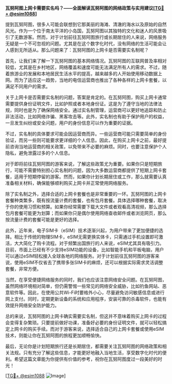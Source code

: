 **瓦努阿图上网卡需要实名吗？——全面解读瓦努阿图的网络政策与实用建议[[TG💪+ @esim1088](https://t.me/s/esim1088)]**

提到瓦努阿图，很多人可能会联想到它那美丽的海滩、清澈的海水以及原始的自然风光。作为一个位于南太平洋的小岛国，瓦努阿图以其独特的文化和迷人的风景吸引了无数游客。然而，对于计划前往瓦努阿图旅行或长期居住的人来说，网络服务无疑是一个不可忽视的问题。尤其是在这个数字化时代，没有网络的生活可能会让人感到无所适从。那么问题来了：瓦努阿图的上网卡是否需要实名制呢？

首先，让我们来了解一下瓦努阿图的基本网络情况。瓦努阿图的互联网普及率相对较低，尤其是在乡村地区，网络覆盖和速度可能无法满足所有人的需求。不过，随着旅游业的发展和本地居民生活水平的提高，越来越多的人开始使用移动数据上网。而为了适应这一趋势，当地的电信运营商也推出了各种各样的上网卡套餐，以满足不同用户的需求。

关于上网卡是否需要实名制的问题，答案是肯定的。在瓦努阿图，购买上网卡通常需要提供身份证明文件，比如护照或者本地身份证。这是为了遵守当地的法律法规，同时也是为了确保网络安全。通过实名制管理，运营商可以更好地追踪和防止非法活动，比如网络诈骗、黑客攻击等。此外，实名制也有助于保护用户的权益，一旦发生纠纷或安全问题，用户的身份信息可以作为重要的证据。

不过，实名制的具体要求可能会因运营商而异。一些运营商可能只需要简单的身份验证，而另一些则可能要求更详细的个人信息。因此，在购买上网卡之前，最好提前咨询当地运营商的相关政策，以免带来不必要的麻烦。同时，也要注意保护个人隐私，避免泄露过多的个人信息。

对于即将前往瓦努阿图的游客来说，了解这些政策尤为重要。如果你只是短期旅行，可能不需要特别担心实名制的问题，因为大多数运营商都提供了短期上网卡套餐，适用于短期停留的游客。然而，如果你计划长期居住或工作，那么就需要认真准备相关材料，确保能够顺利购买上网卡并正常使用网络服务。

除了实名制之外，选择合适的上网卡套餐也是非常重要的一环。瓦努阿图的上网卡套餐种类繁多，既有按流量计费的套餐，也有包月套餐。具体选择哪种套餐，取决于你的使用习惯和预算。如果你经常需要下载大文件或者观看高清视频，那么选择包月套餐可能更为划算；而如果你只是偶尔使用网络查收邮件或者浏览网页，那么按流量计费的套餐可能是更好的选择。

此外，近年来，电子SIM卡（eSIM）技术逐渐兴起，为用户带来了更加便捷的选择。相比于传统的物理SIM卡，eSIM无需更换实体卡，只需通过手机设置即可激活，大大简化了购卡流程。对于频繁出国旅行的人来说，eSIM尤其具有吸引力。目前，市面上已经有不少支持eSIM功能的设备，比如智能手机和平板电脑，用户可以通过eSIM轻松接入全球各地的网络服务。对于计划前往瓦努阿图的游客来说，使用eSIM不仅省去了携带多张SIM卡的麻烦，还可以根据实际需求灵活调整套餐，非常方便。

当然，在享受便捷网络服务的同时，我们也应该注意网络安全问题。在瓦努阿图，虽然网络环境相对简单，但仍需警惕一些常见的网络安全威胁，比如钓鱼网站、恶意软件等。因此，在使用公共Wi-Fi时要格外小心，尽量避免访问敏感信息或进行网上支付。同时，定期更新设备的系统和应用程序，安装可靠的杀毒软件，也能有效提升网络安全防护能力。

总的来说，瓦努阿图的上网卡确实需要实名制，但这并不意味着购买上网卡的过程会变得复杂繁琐。只要提前做好功课，准备好必要的身份证明文件，就可以轻松搞定上网卡的购买手续。而对于游客来说，选择适合自己的上网卡套餐或使用eSIM技术，则能让你在瓦努阿图的旅程更加顺畅愉快。

最后，无论你是计划短期旅行还是长期居住，都需要关注瓦努阿图的网络政策和相关法规。只有充分了解这些信息，才能更好地融入当地生活，享受数字化时代的便利。希望这篇文章能为你提供有价值的参考，祝你在瓦努阿图度过一段美好的时光！

[[TG💪+ @esim1088](https://t.me/s/esim1088) ![Image](https://i.postimg.cc/4NQfJmqS/Snipaste-2025-05-13-00-14-12.png)]